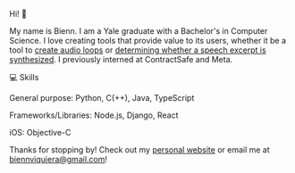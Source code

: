 Hi! 👋 

My name is Bienn. I am a Yale graduate with a Bachelor's in Computer Science. I love creating tools that provide value to its users, whether it be a tool to [create audio loops](https://looper.bienn.dev) or [determining whether a speech excerpt is synthesized](https://github.com/biennviquiera/speech-classifier). I previously interned at ContractSafe and Meta. 

💻 Skills

General purpose: Python, C(++), Java, TypeScript

Frameworks/Libraries: Node.js, Django, React

iOS: Objective-C

Thanks for stopping by! Check out my [personal website](https://bienn.dev) or email me at biennviquiera@gmail.com!

